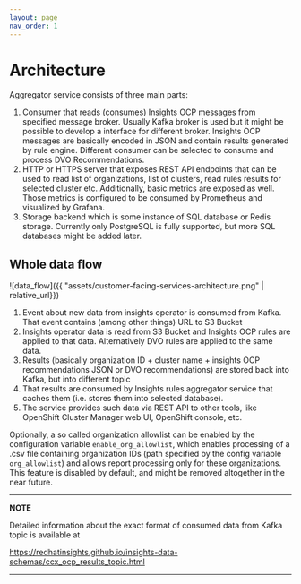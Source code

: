 ```yaml
---
layout: page
nav_order: 1
---
```

# Architecture

Aggregator service consists of three main parts:

1. Consumer that reads (consumes) Insights OCP messages from specified message
   broker. Usually Kafka broker is used but it might be possible to develop a
   interface for different broker. Insights OCP messages are basically encoded
   in JSON and contain results generated by rule engine. Different consumer can
   be selected to consume and process DVO Recommendations.
2. HTTP or HTTPS server that exposes REST API endpoints that can be used to
   read list of organizations, list of clusters, read rules results for
   selected cluster etc. Additionally, basic metrics are exposed as well. Those
   metrics is configured to be consumed by Prometheus and visualized by
   Grafana.
3. Storage backend which is some instance of SQL database or Redis storage.
   Currently only PostgreSQL is fully supported, but more SQL databases might
   be added later.

## Whole data flow

![data_flow]({{ "assets/customer-facing-services-architecture.png" | relative_url}})

1. Event about new data from insights operator is consumed from Kafka. That
   event contains (among other things) URL to S3 Bucket
2. Insights operator data is read from S3 Bucket and Insights OCP rules are
   applied to that data. Alternatively DVO rules are applied to the same data.
3. Results (basically organization ID + cluster name + insights OCP
   recommendations JSON or DVO recommendations) are stored back into Kafka, but
   into different topic
4. That results are consumed by Insights rules aggregator service that caches
   them (i.e. stores them into selected database).
5. The service provides such data via REST API to other tools, like OpenShift
   Cluster Manager web UI, OpenShift console, etc.

Optionally, a so called organization allowlist can be enabled by the configuration variable
`enable_org_allowlist`, which enables processing of a .csv file containing organization IDs (path
specified by the config variable `org_allowlist`) and allows report processing only for these
organizations. This feature is disabled by default, and might be removed altogether in the near
future.

---
**NOTE**

Detailed information about the exact format of consumed data from Kafka topic is
available at

https://redhatinsights.github.io/insights-data-schemas/ccx_ocp_results_topic.html

---
